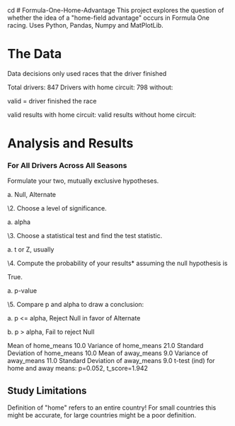 cd # Formula-One-Home-Advantage
This project explores the question of whether the idea of a "home-field advantage" occurs in Formula One racing. Uses Python, Pandas, Numpy and MatPlotLib.

<h1>The Data</h1>
Data decisions
only used races that the driver finished

Total drivers: 847
Drivers with home circuit: 798
without:

valid = driver finished the race

valid results with home circuit:
valid results without home circuit:

<h1>Analysis and Results</h1>
<h3>For All Drivers Across All Seasons</h3>
Formulate your two, mutually exclusive hypotheses.

a. Null, Alternate

\2. Choose a level of significance.

a. alpha

\3. Choose a statistical test and find the test statistic.

a. t or Z, usually

\4. Compute the probability of your results* assuming the null hypothesis is

True.

a. p-value

\5. Compare p and alpha to draw a conclusion:

a. p <= alpha, Reject Null in favor of Alternate

b. p > alpha, Fail to reject Null

Mean of home_means 10.0
Variance of home_means 21.0
Standard Deviation of home_means 10.0
Mean of away_means 9.0
Variance of away_means 11.0
Standard Deviation of away_means 9.0
t-test (ind) for home and away means: p=0.052, t_score=1.942


<h2>Study Limitations</h2>
Definition of "home" refers to an entire country! For small countries this might be accurate, for large countries might be a poor definition.